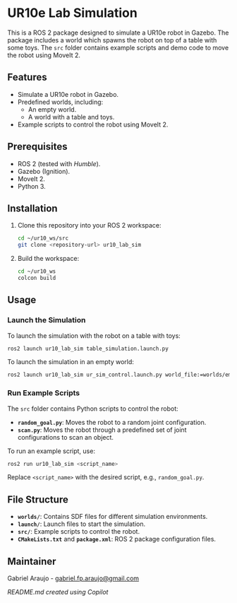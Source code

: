 # UR10e Lab Simulation

This is a ROS 2 package designed to simulate a UR10e robot in Gazebo. The package includes a world which spawns the robot on top of a table with some toys. The `src` folder contains example scripts and demo code to move the robot using MoveIt 2.

## Features
- Simulate a UR10e robot in Gazebo.
- Predefined worlds, including:
  - An empty world.
  - A world with a table and toys.
- Example scripts to control the robot using MoveIt 2.

## Prerequisites
- ROS 2 (tested with *Humble*).
- Gazebo (Ignition).
- MoveIt 2.
- Python 3.

## Installation
1. Clone this repository into your ROS 2 workspace:
   ```bash
   cd ~/ur10_ws/src
   git clone <repository-url> ur10_lab_sim
   ```
<!-- 2. Install dependencies:
   ```bash
   rosdep install --from-paths src --ignore-src -r -y
   ``` -->
2. Build the workspace:
   ```bash
   cd ~/ur10_ws
   colcon build
   ```

## Usage

### Launch the Simulation
To launch the simulation with the robot on a table with toys:
```bash
ros2 launch ur10_lab_sim table_simulation.launch.py
```

To launch the simulation in an empty world:
```bash
ros2 launch ur10_lab_sim ur_sim_control.launch.py world_file:=worlds/empty.sdf
```

### Run Example Scripts
The `src` folder contains Python scripts to control the robot:
- **`random_goal.py`**: Moves the robot to a random joint configuration.
- **`scan.py`**: Moves the robot through a predefined set of joint configurations to scan an object.
<!-- - **`scan_fixed_positions.py`**: Demonstrates moving the robot to fixed positions. -->

To run an example script, use:
```bash
ros2 run ur10_lab_sim <script_name>
```
Replace `<script_name>` with the desired script, e.g., `random_goal.py`.

## File Structure
- **`worlds/`**: Contains SDF files for different simulation environments.
- **`launch/`**: Launch files to start the simulation.
- **`src/`**: Example scripts to control the robot.
- **`CMakeLists.txt`** and **`package.xml`**: ROS 2 package configuration files.

<!-- ## License
This package is licensed under the BSD license. See the `LICENSE` file for details. -->

## Maintainer
Gabriel Araujo - [gabriel.fp.araujo@gmail.com](mailto:gabriel.fp.araujo@gmail.com)

*README.md created using Copilot*

